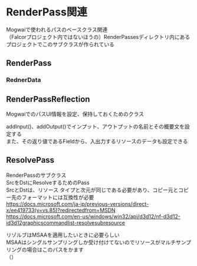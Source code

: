 # RenderPass関連

Mogwaiで使われるパスのベースクラス関連  
（Falcorプロジェクト内ではないほうの）RenderPassesディレクトリ内にあるプロジェクトでこのサブクラスが作られている  

## RenderPass

### RednerData


## RenderPassReflection
MogwaiでのパスUI情報を設定、保持しておくためのクラス  

addInput()、addOutput()でインプット、アウトプットの名前とその概要文を設定する  
また、その返り値であるFieldから、入出力するリソースのデータも設定できる  



## ResolvePass
RenderPassのサブクラス  
SrcをDstにResolveするためのPass  
SrcとDstは、リソース タイプと次元が同じである必要があり、コピー元とコピー先のフォーマットには互換性が必要  
https://docs.microsoft.com/ja-jp/previous-versions/direct-x/ee419733(v=vs.85)?redirectedfrom=MSDN
https://docs.microsoft.com/en-us/windows/win32/api/d3d12/nf-d3d12-id3d12graphicscommandlist-resolvesubresource

リゾルブはMSAAを適用したいときに必要らしい  
MSAAはシングルサンプリングしか受け付けてないのでリソースがマルチサンプリングの場合はこのパスをかます  
（）


<!--stackedit_data:
eyJoaXN0b3J5IjpbNDg4MTUwODQzLC0xNzk4ODgwOTIwLC0xND
gxNzcyOTgxLDEzODAzNTUzNDQsNDQzMTEwODc2LDE3MDU4OTQy
MzYsMjM4NTI1MDAsNzY4ODQ4ODM1LC0yNjcwMzgzMDksNzMwOT
k4MTE2XX0=
-->